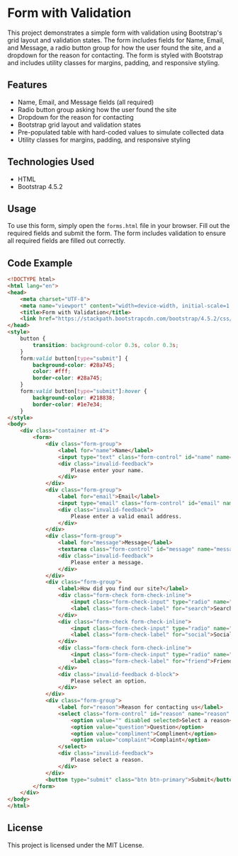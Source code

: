 # Form with Validation

This project demonstrates a simple form with validation using Bootstrap's grid layout and validation states. The form includes fields for Name, Email, and Message, a radio button group for how the user found the site, and a dropdown for the reason for contacting. The form is styled with Bootstrap and includes utility classes for margins, padding, and responsive styling.

## Features

- Name, Email, and Message fields (all required)
- Radio button group asking how the user found the site
- Dropdown for the reason for contacting
- Bootstrap grid layout and validation states
- Pre-populated table with hard-coded values to simulate collected data
- Utility classes for margins, padding, and responsive styling

## Technologies Used

- HTML
- Bootstrap 4.5.2

## Usage

To use this form, simply open the `forms.html` file in your browser. Fill out the required fields and submit the form. The form includes validation to ensure all required fields are filled out correctly.

## Code Example

```html
<!DOCTYPE html>
<html lang="en">
<head>
    <meta charset="UTF-8">
    <meta name="viewport" content="width=device-width, initial-scale=1.0">
    <title>Form with Validation</title>
    <link href="https://stackpath.bootstrapcdn.com/bootstrap/4.5.2/css/bootstrap.min.css" rel="stylesheet">
</head>
<style>
    button {
        transition: background-color 0.3s, color 0.3s;
    }
    form:valid button[type="submit"] {
        background-color: #28a745;
        color: #fff;
        border-color: #28a745;
    }
    form:valid button[type="submit"]:hover {
        background-color: #218838;
        border-color: #1e7e34;
    }
</style>
<body>
    <div class="container mt-4">
        <form>
            <div class="form-group">
                <label for="name">Name</label>
                <input type="text" class="form-control" id="name" name="name" required>
                <div class="invalid-feedback">
                    Please enter your name.
                </div>  
            </div>
            <div class="form-group">
                <label for="email">Email</label>
                <input type="email" class="form-control" id="email" name="email" required>
                <div class="invalid-feedback">
                    Please enter a valid email address.
                </div>
            </div>
            <div class="form-group">
                <label for="message">Message</label>
                <textarea class="form-control" id="message" name="message" rows="3" required></textarea>
                <div class="invalid-feedback">
                    Please enter a message.
                </div>
            </div>
            <div class="form-group">
                <label>How did you find our site?</label>
                <div class="form-check form-check-inline">
                    <input class="form-check-input" type="radio" name="found" id="search" value="search" required>
                    <label class="form-check-label" for="search">Search Engine</label>
                </div>  
                <div class="form-check form-check-inline">
                    <input class="form-check-input" type="radio" name="found" id="social" value="social" required>
                    <label class="form-check-label" for="social">Social Media</label>   
                </div>
                <div class="form-check form-check-inline">
                    <input class="form-check-input" type="radio" name="found" id="friend" value="friend" required>
                    <label class="form-check-label" for="friend">Friend</label>
                </div>
                <div class="invalid-feedback d-block">
                    Please select an option.
                </div>
            </div>
            <div class="form-group">
                <label for="reason">Reason for contacting us</label>
                <select class="form-control" id="reason" name="reason" required>
                    <option value="" disabled selected>Select a reason</option>
                    <option value="question">Question</option>
                    <option value="compliment">Compliment</option>
                    <option value="complaint">Complaint</option>
                </select>
                <div class="invalid-feedback">
                    Please select a reason.
                </div>
            </div>
            <button type="submit" class="btn btn-primary">Submit</button>
        </form>
    </div>
</body>
</html>
```

## License

This project is licensed under the MIT License.